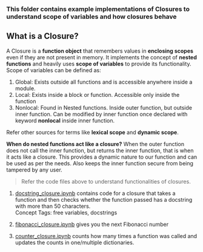 ### This folder contains example implementations of Closures to understand scope of variables and how closures behave

## What is a Closure?  
A Closure is a **function object** that remembers values in **enclosing scopes** even if they are not present in memory.
It implements the concept of **nested functions** and heavily uses **scope of variables** to provide its functionality.
Scope of variables can be defined as:
1. Global: Exists outside all functions and is accessible anywhere inside a module.
2. Local: Exists inside a block or function. Accessible only inside the function
3. Nonlocal: Found in Nested functions. Inside outer function, but outside inner function. Can be modified by inner function once declared with keyword **nonlocal** inside inner function.

Refer other sources for terms like **lexical scope** and **dynamic scope**.

**When do nested functions act like a closure?**
When the outer function does not call the inner function, but returns the inner function, that is when it acts like a closure. This provides a dynamic nature to our function and can be used as per the needs. Also keeps the inner function secure from being tampered by any user.

> Refer the code files above to understand functionalities of closures.  

1. [docstring_closure.ipynb](https://github.com/Divya932/Pythonic/blob/main/Closures_%26_Scope/docstring_closure.ipynb) contains code for a closure that takes a function and then checks whether the function passed has a docstring with more than 50 characters.  
Concept Tags: free variables, docstrings

2. [fibonacci_closure.ipynb](https://github.com/Divya932/Pythonic/blob/main/Closures_%26_Scope/fibonacci_closure.ipynb) gives you the next Fibonacci number

3. [counter_closure.ipynb](https://github.com/Divya932/Pythonic/blob/main/Closures_%26_Scope/counter_closure.ipynb) counts how many times a function was called and updates the counts in one/multiple dictionaries.
